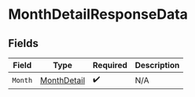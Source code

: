 # MonthDetailResponseData


## Fields

| Field                                                 | Type                                                  | Required                                              | Description                                           |
| ----------------------------------------------------- | ----------------------------------------------------- | ----------------------------------------------------- | ----------------------------------------------------- |
| `Month`                                               | [MonthDetail](../../Models/Components/MonthDetail.md) | :heavy_check_mark:                                    | N/A                                                   |